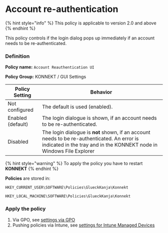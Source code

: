 # Account re-authentication

{% hint style="info" %}
This policy is applicable to version 2.0 and above
{% endhint %}

This policy controls if the login dialog pops up immediately if an account needs to be re-authenticated.

### **Definition**

**Policy name:** `Account Reauthentication UI`

**Policy Group:** KONNEKT / GUI Settings

| Policy Setting    | Behavior                                                                                                                                                            |
| ----------------- | ------------------------------------------------------------------------------------------------------------------------------------------------------------------- |
| Not configured    | The default is used (enabled).                                                                                                                                      |
| Enabled (default) | The login dialogue is shown, if an account needs to be re-authenticated.                                                                                            |
| Disabled          | The login dialogue is **not** shown, if an account needs to be re-authenticated. An error is indicated in the tray and in the KONNEKT node in Windows File Explorer |

{% hint style="warning" %}
To apply the policy you have to restart **KONNEKT**
{% endhint %}

**Policies** are stored in:

`HKEY_CURRENT_USER\SOFTWARE\Policies\GlueckKanja\Konnekt`

`HKEY_LOCAL_MACHINE\SOFTWARE\Policies\GlueckKanja\Konnekt`

### **Apply the policy**

1. Via GPO, see [settings via GPO](../management-options/settings-via-gpo.md)
2. Pushing policies via Intune, see [settings for Intune Managed Devices](../management-options/setting-for-intune-managed-devices-1/)
